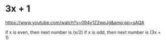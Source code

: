 # 3x + 1
https://www.youtube.com/watch?v=094y1Z2wpJg&amp;pp=sAQA

if x is even, then next number is (x/2)
if x is odd, then next number is (3x + 1)
